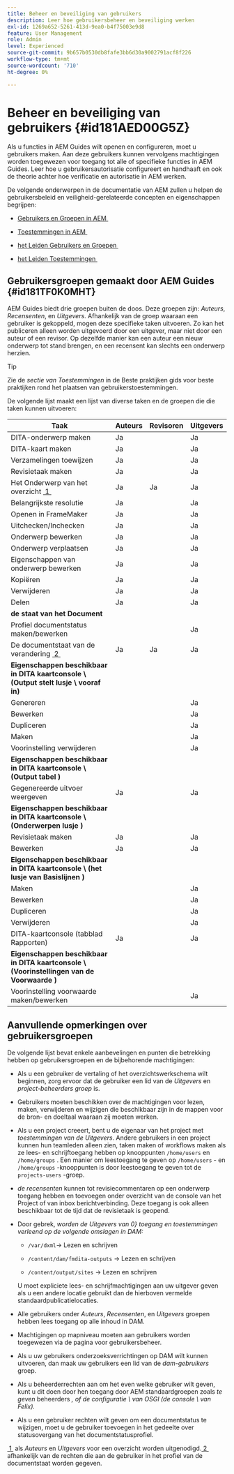 ```yaml
---
title: Beheer en beveiliging van gebruikers
description: Leer hoe gebruikersbeheer en beveiliging werken
exl-id: 1269a652-5261-413d-9ea0-b4f75003e9d8
feature: User Management
role: Admin
level: Experienced
source-git-commit: 9b657b0530db8fafe3bb6d30a9002791acf8f226
workflow-type: tm+mt
source-wordcount: '710'
ht-degree: 0%

---
```


# Beheer en beveiliging van gebruikers {#id181AED00G5Z}

Als u functies in AEM Guides wilt openen en configureren, moet u gebruikers maken. Aan deze gebruikers kunnen vervolgens machtigingen worden toegewezen voor toegang tot alle of specifieke functies in AEM Guides. Leer hoe u gebruikersautorisatie configureert en handhaaft en ook de theorie achter hoe verificatie en autorisatie in AEM werken.

De volgende onderwerpen in de documentatie van AEM zullen u helpen de gebruikersbeleid en veiligheid-gerelateerde concepten en eigenschappen begrijpen:

- [&#x200B; Gebruikers en Groepen in AEM &#x200B;](https://helpx.adobe.com/nl/experience-manager/6-5/sites/administering/using/security.html#UsersandGroupsinAEM)

- [&#x200B; Toestemmingen in AEM &#x200B;](https://helpx.adobe.com/nl/experience-manager/6-5/sites/administering/using/security.html#PermissionsinAEM)

- [&#x200B; het Leiden Gebruikers en Groepen &#x200B;](https://helpx.adobe.com/nl/experience-manager/6-5/sites/administering/using/security.html#ManagingUsersandGroups)

- [&#x200B; het Leiden Toestemmingen &#x200B;](https://helpx.adobe.com/nl/experience-manager/6-5/sites/administering/using/security.html#ManagingPermissions)


## Gebruikersgroepen gemaakt door AEM Guides {#id181TF0K0MHT}

AEM Guides biedt drie groepen buiten de doos. Deze groepen zijn: *Auteurs*, *Recensenten*, en *Uitgevers*. Afhankelijk van de groep waaraan een gebruiker is gekoppeld, mogen deze specifieke taken uitvoeren. Zo kan het publiceren alleen worden uitgevoerd door een uitgever, maar niet door een auteur of een revisor. Op dezelfde manier kan een auteur een nieuw onderwerp tot stand brengen, en een recensent kan slechts een onderwerp herzien.

>[!TIP]
>
> Zie de *sectie van Toestemmingen* in de Beste praktijken gids voor beste praktijken rond het plaatsen van gebruikerstoestemmingen.

De volgende lijst maakt een lijst van diverse taken en de groepen die die taken kunnen uitvoeren:

| Taak | Auteurs | Revisoren | Uitgevers |
|----|-------|---------|----------|
| DITA-onderwerp maken | Ja |   | Ja |
| DITA-kaart maken | Ja |   | Ja |
| Verzamelingen toewijzen | Ja |   | Ja |
| Revisietaak maken | Ja |   | Ja |
| Het Onderwerp van het overzicht [&#x200B; 1 &#x200B;](#fntarg_1) | Ja | Ja | Ja |
| Belangrijkste resolutie | Ja |   | Ja |
| Openen in FrameMaker | Ja |   | Ja |
| Uitchecken/Inchecken | Ja |   | Ja |
| Onderwerp bewerken | Ja |   | Ja |
| Onderwerp verplaatsen | Ja |   | Ja |
| Eigenschappen van onderwerp bewerken | Ja |   | Ja |
| Kopiëren | Ja |   | Ja |
| Verwijderen | Ja |   | Ja |
| Delen | Ja |   | Ja |
| **de staat van het Document** |
| Profiel documentstatus maken/bewerken |   |   | Ja |
| De documentstaat van de verandering [&#x200B; 2 &#x200B;](#fntarg_2) | Ja | Ja | Ja |
| **Eigenschappen beschikbaar in DITA kaartconsole \ (Output stelt lusje \ vooraf in)** |
| Genereren |   |   | Ja |
| Bewerken |   |   | Ja |
| Dupliceren |   |   | Ja |
| Maken |   |   | Ja |
| Voorinstelling verwijderen |   |   | Ja |
| **Eigenschappen beschikbaar in DITA kaartconsole \ (Output tabel \)** |
| Gegenereerde uitvoer weergeven | Ja |   | Ja |
| **Eigenschappen beschikbaar in DITA kaartconsole \ (Onderwerpen lusje \)** |
| Revisietaak maken | Ja |   | Ja |
| Bewerken | Ja |   | Ja |
| **Eigenschappen beschikbaar in DITA kaartconsole \ (het lusje van Basislijnen \)** |
| Maken |   |   | Ja |
| Bewerken |   |   | Ja |
| Dupliceren |   |   | Ja |
| Verwijderen |   |   | Ja |
| DITA-kaartconsole \(tabblad Rapporten\) | Ja |   | Ja |
| **Eigenschappen beschikbaar in DITA kaartconsole \ (Voorinstellingen van de Voorwaarde \)** |
| Voorinstelling voorwaarde maken/bewerken |   |   | Ja |

## Aanvullende opmerkingen over gebruikersgroepen

De volgende lijst bevat enkele aanbevelingen en punten die betrekking hebben op gebruikersgroepen en de bijbehorende machtigingen:

- Als u een gebruiker de vertaling of het overzichtswerkschema wilt beginnen, zorg ervoor dat de gebruiker een lid van de *Uitgevers* en *project-beheerders groep* is.

- Gebruikers moeten beschikken over de machtigingen voor lezen, maken, verwijderen en wijzigen die beschikbaar zijn in de mappen voor de bron- en doeltaal waaraan zij moeten werken.

- Als u een project creeert, bent u de eigenaar van het project met *toestemmingen van de Uitgevers*. Andere gebruikers in een project kunnen hun teamleden alleen zien, taken maken of workflows maken als ze lees- en schrijftoegang hebben op knooppunten `/home/users` en `/home/groups` . Een manier om leestoegang te geven op `/home/users` - en `/home/groups` -knooppunten is door leestoegang te geven tot de `projects-users` -groep.

- *de recensenten* kunnen tot revisiecommentaren op een onderwerp toegang hebben en toevoegen onder overzicht van de console van het Project of van inbox berichtverbinding. Deze toegang is ook alleen beschikbaar tot de tijd dat de revisietaak is geopend.

- Door gebrek, *worden de Uitgevers van 0&rbrace; toegang en toestemmingen verleend op de volgende omslagen in DAM:*

   - ``/var/dxml``-\> Lezen en schrijven

   - `/content/dam/fmdita-outputs` -\> Lezen en schrijven

   - `/content/output/sites` -\> Lezen en schrijven

  U moet expliciete lees- en schrijfmachtigingen aan uw uitgever geven als u een andere locatie gebruikt dan de hierboven vermelde standaardpublicatielocaties.

- Alle gebruikers onder *Auteurs*, *Recensenten*, en *Uitgevers* groepen hebben lees toegang op alle inhoud in DAM.

- Machtigingen op mapniveau moeten aan gebruikers worden toegewezen via de pagina voor gebruikersbeheer.

- Als u uw gebruikers onderzoeksverrichtingen op DAM wilt kunnen uitvoeren, dan maak uw gebruikers een lid van de *dam-gebruikers* groep.

- Als u beheerderrechten aan om het even welke gebruiker wilt geven, kunt u dit doen door hen toegang door AEM standaardgroepen zoals *te geven* beheerders *, of de configuratie \ van OSGI (de console \ van Felix).*

- Als u een gebruiker rechten wilt geven om een documentstatus te wijzigen, moet u de gebruiker toevoegen in het gedeelte over statusovergang van het documentstatusprofiel.

[&#x200B; 1 &#x200B;](#fnsrc_1) als *Auteurs* en *Uitgevers* voor een overzicht worden uitgenodigd.[&#x200B; 2 &#x200B;](#fnsrc_2) afhankelijk van de rechten die aan de gebruiker in het profiel van de documentstaat worden gegeven.
